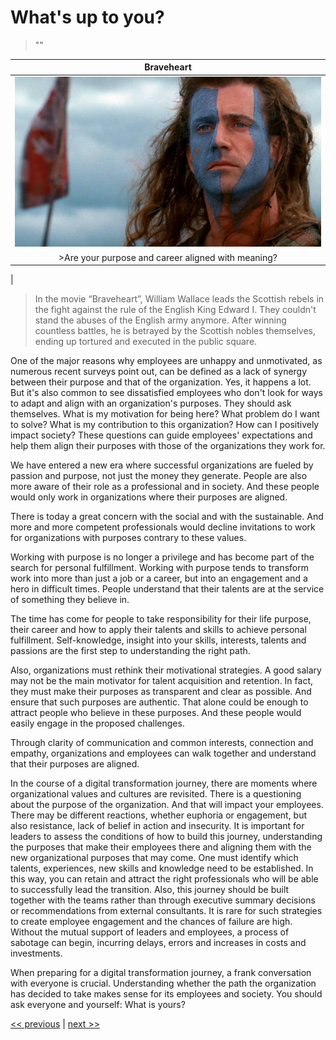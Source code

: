 # What's up to you?

>""

| Braveheart |
| :---: |
|![](../../images/whats_up_to_you.png)|
|>Are your purpose and career aligned with meaning?
|

>In the movie “Braveheart”, William Wallace leads the Scottish rebels in the fight against the rule of the English King Edward I. They couldn't stand the abuses of the English army anymore. After winning countless battles, he is betrayed by the Scottish nobles themselves, ending up tortured and executed in the public square.

One of the major reasons why employees are unhappy and unmotivated, as numerous recent surveys point out, can be defined as a lack of synergy between their purpose and that of the organization. Yes, it happens a lot. But it's also common to see dissatisfied employees who don't look for ways to adapt and align with an organization's purposes. They should ask themselves. What is my motivation for being here? What problem do I want to solve? What is my contribution to this organization? How can I positively impact society? These questions can guide employees' expectations and help them align their purposes with those of the organizations they work for.

We have entered a new era where successful organizations are fueled by passion and purpose, not just the money they generate. People are also more aware of their role as a professional and in society. And these people would only work in organizations where their purposes are aligned.

There is today a great concern with the social and with the sustainable. And more and more competent professionals would decline invitations to work for organizations with purposes contrary to these values.

Working with purpose is no longer a privilege and has become part of the search for personal fulfillment. Working with purpose tends to transform work into more than just a job or a career, but into an engagement and a hero in difficult times. People understand that their talents are at the service of something they believe in.

The time has come for people to take responsibility for their life purpose, their career and how to apply their talents and skills to achieve personal fulfillment. Self-knowledge, insight into your skills, interests, talents and passions are the first step to understanding the right path.

Also, organizations must rethink their motivational strategies. A good salary may not be the main motivator for talent acquisition and retention. In fact, they must make their purposes as transparent and clear as possible. And ensure that such purposes are authentic. That alone could be enough to attract people who believe in these purposes. And these people would easily engage in the proposed challenges.

Through clarity of communication and common interests, connection and empathy, organizations and employees can walk together and understand that their purposes are aligned.

In the course of a digital transformation journey, there are moments where organizational values and cultures are revisited. There is a questioning about the purpose of the organization. And that will impact your employees. There may be different reactions, whether euphoria or engagement, but also resistance, lack of belief in action and insecurity. It is important for leaders to assess the conditions of how to build this journey, understanding the purposes that make their employees there and aligning them with the new organizational purposes that may come. One must identify which talents, experiences, new skills and knowledge need to be established. In this way, you can retain and attract the right professionals who will be able to successfully lead the transition. Also, this journey should be built together with the teams rather than through executive summary decisions or recommendations from external consultants. It is rare for such strategies to create employee engagement and the chances of failure are high. Without the mutual support of leaders and employees, a process of sabotage can begin, incurring delays, errors and increases in costs and investments.

When preparing for a digital transformation journey, a frank conversation with everyone is crucial. Understanding whether the path the organization has decided to take makes sense for its employees and society. You should ask everyone and yourself: What is yours?

[<< previous](5-things_own_or_use_them.md) | [next >>](7-leading_from_the_bottom_up.md)
